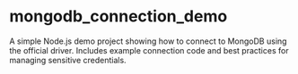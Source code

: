 # mongodb_connection_demo

A simple Node.js demo project showing how to connect to MongoDB using the official driver. Includes example connection code and best practices for managing sensitive credentials.
